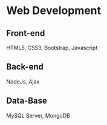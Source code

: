 # Web Development
  ## Front-end
   HTML5, CSS3, Bootstrap, Javascript
  ## Back-end
   NodeJs, Ajax
  ## Data-Base
   MySQL Server, MongoDB
